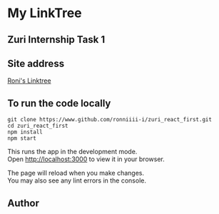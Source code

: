 # My LinkTree
## Zuri Internship Task 1

## Site address
[Roni's Linktree](https://roni-linktree.vercel.app)

## To run the code locally

```
git clone https://www.github.com/ronniiii-i/zuri_react_first.git
cd zuri_react_first
npm install 
npm start
```

This runs the app in the development mode.\
Open [http://localhost:3000](http://localhost:3000) to view it in your browser.

The page will reload when you make changes.\
You may also see any lint errors in the console.

## Author

